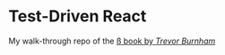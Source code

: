 # Test-Driven React

My walk-through repo of the [ß book by _Trevor Burnham_](https://pragprog.com/book/tbreact/test-driven-react)
